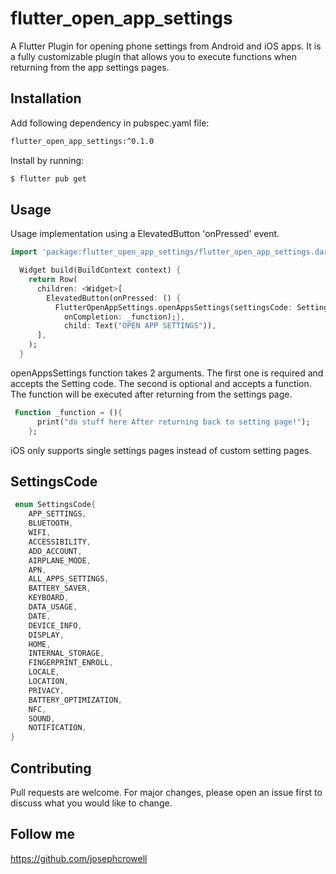 # flutter_open_app_settings

A Flutter Plugin for opening phone settings from Android and iOS apps. It is a fully customizable plugin that allows you to execute functions when returning from the app settings pages.

## Installation

Add following dependency in pubspec.yaml file:

```bash
flutter_open_app_settings:^0.1.0
```

Install by running:

```bash
$ flutter pub get
```

## Usage

Usage implementation using a ElevatedButton 'onPressed' event.

``` dart
import 'package:flutter_open_app_settings/flutter_open_app_settings.dart';

  Widget build(BuildContext context) {
    return Row(
      children: <Widget>[
        ElevatedButton(onPressed: () {
          FlutterOpenAppSettings.openAppsSettings(settingsCode: SettingsCode.APP_SETTINGS,
            onCompletion: _function);},
            child: Text("OPEN APP SETTINGS")),
      ],
    );
  }
```

openAppsSettings function takes 2 arguments. The first one is required and accepts the Setting code. The second is optional and accepts a function. The function will be executed after returning from the settings page.

``` dart
 Function _function = (){
      print("do stuff here After returning back to setting page!");
    };
```

iOS only supports single settings pages instead of custom setting pages.

## SettingsCode

``` dart
 enum SettingsCode{
    APP_SETTINGS,
    BLUETOOTH,
    WIFI,
    ACCESSIBILITY,
    ADD_ACCOUNT,
    AIRPLANE_MODE,
    APN,
    ALL_APPS_SETTINGS,
    BATTERY_SAVER,
    KEYBOARD,
    DATA_USAGE,
    DATE,
    DEVICE_INFO,
    DISPLAY,
    HOME,
    INTERNAL_STORAGE,
    FINGERPRINT_ENROLL,
    LOCALE,
    LOCATION,
    PRIVACY,
    BATTERY_OPTIMIZATION,
    NFC,
    SOUND,
    NOTIFICATION,
}
```

## Contributing

Pull requests are welcome. For major changes, please open an issue first to discuss what you would like to change.

## Follow me

https://github.com/josephcrowell

